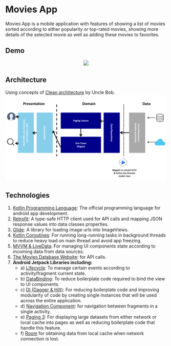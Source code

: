 # Movies App

Movies App is a mobile application with features of showing a list of movies sorted according to
either popularity or top-rated movies, showing more details of the selected movie as well as adding
these movies to favorites.

## Demo

<p align="center">
<img src="https://github.com/khaledhesham2023/MoviesApp/blob/master/app/src/main/res/assets/demo.gif"/>
</p>

## Architecture

Using concepts of [Clean architecture]((https://developer.android.com/topic/architecture)) by Uncle
Bob.
![Demo Image](https://github.com/khaledhesham2023/MoviesApp/blob/master/app/src/main/res/assets/architecture.png)

## Technologies

1. [Kotlin Programming Language](https://kotlinlang.org/): The official programming language for
   android app development.
2. [Retrofit](https://square.github.io/retrofit/): A type-safe HTTP client used for API calls and
   mapping JSON response values into data classes properties.
3. [Glide](https://github.com/bumptech/glide): A library for loading image urls into ImageViews.
4. [Kotlin Coroutines](https://developer.android.com/kotlin/coroutines): For running long-running
   tasks in background threads to reduce heavy load on main thread and avoid app freezing.
5. [MVVM & LiveData](https://www.geeksforgeeks.org/mvvm-model-view-viewmodel-architecture-pattern-in-android/):
   For managing UI components state according to incoming data from data sources.
6. [The Movies Database Website](https://developer.themoviedb.org/): for API calls.
7. **Android Jetpack Libraries including:**
    - a) [Lifecycle](https://developer.android.com/jetpack/androidx/releases/lifecycle): To manage
      certain events according to activity/fragment current state.
    - b) [DataBinding](https://developer.android.com/topic/libraries/data-binding): To reduce
      boilerplate code required to bind the view to UI components.
    - c) [DI (Dagger & Hilt)](https://dagger.dev/hilt/): For reducing boilerplate code and improving
      modularity of code by creating single instances that will be used across the entire
      application.
    - d) [Navigation Component](https://developer.android.com/jetpack/androidx/releases/navigation):
      for navigation between fragments in a single activity.
    - e) [Paging 3](https://developer.android.com/topic/libraries/architecture/paging/v3-overview):
      For displaying large datasets from either network or local cache into pages as well as
      reducing boilerplate code that handle this feature.
    - f) [Room](https://developer.android.com/jetpack/androidx/releases/room) for obtaining data
      from local cache when network connection is lost.